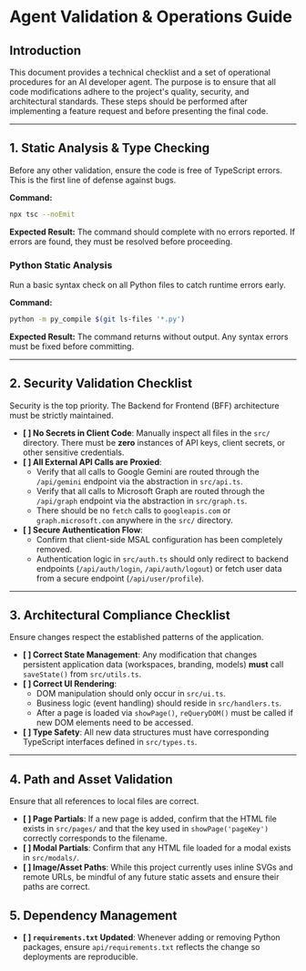 # Agent Validation & Operations Guide

## Introduction

This document provides a technical checklist and a set of operational procedures for an AI developer agent. The purpose is to ensure that all code modifications adhere to the project's quality, security, and architectural standards. These steps should be performed after implementing a feature request and before presenting the final code.

---

## 1. Static Analysis & Type Checking

Before any other validation, ensure the code is free of TypeScript errors. This is the first line of defense against bugs.

**Command:**
```bash
npx tsc --noEmit
```

**Expected Result:** The command should complete with no errors reported. If errors are found, they must be resolved before proceeding.

### Python Static Analysis

Run a basic syntax check on all Python files to catch runtime errors early.

**Command:**
```bash
python -m py_compile $(git ls-files '*.py')
```

**Expected Result:** The command returns without output. Any syntax errors must be fixed before committing.

---

## 2. Security Validation Checklist

Security is the top priority. The Backend for Frontend (BFF) architecture must be strictly maintained.

-   **[ ] No Secrets in Client Code**: Manually inspect all files in the `src/` directory. There must be **zero** instances of API keys, client secrets, or other sensitive credentials.
-   **[ ] All External API Calls are Proxied**:
    -   Verify that all calls to Google Gemini are routed through the `/api/gemini` endpoint via the abstraction in `src/api.ts`.
    -   Verify that all calls to Microsoft Graph are routed through the `/api/graph` endpoint via the abstraction in `src/graph.ts`.
    -   There should be no `fetch` calls to `googleapis.com` or `graph.microsoft.com` anywhere in the `src/` directory.
-   **[ ] Secure Authentication Flow**:
    -   Confirm that client-side MSAL configuration has been completely removed.
    -   Authentication logic in `src/auth.ts` should only redirect to backend endpoints (`/api/auth/login`, `/api/auth/logout`) or fetch user data from a secure endpoint (`/api/user/profile`).

---

## 3. Architectural Compliance Checklist

Ensure changes respect the established patterns of the application.

-   **[ ] Correct State Management**: Any modification that changes persistent application data (workspaces, branding, models) **must** call `saveState()` from `src/utils.ts`.
-   **[ ] Correct UI Rendering**:
    -   DOM manipulation should only occur in `src/ui.ts`.
    -   Business logic (event handling) should reside in `src/handlers.ts`.
    -   After a page is loaded via `showPage()`, `reQueryDOM()` must be called if new DOM elements need to be accessed.
-   **[ ] Type Safety**: All new data structures must have corresponding TypeScript interfaces defined in `src/types.ts`.

---

## 4. Path and Asset Validation

Ensure that all references to local files are correct.

-   **[ ] Page Partials**: If a new page is added, confirm that the HTML file exists in `src/pages/` and that the key used in `showPage('pageKey')` correctly corresponds to the filename.
-   **[ ] Modal Partials**: Confirm that any HTML file loaded for a modal exists in `src/modals/`.
-   **[ ] Image/Asset Paths**: While this project currently uses inline SVGs and remote URLs, be mindful of any future static assets and ensure their paths are correct.

## 5. Dependency Management

-   **[ ] `requirements.txt` Updated**: Whenever adding or removing Python packages, ensure `api/requirements.txt` reflects the change so deployments are reproducible.
